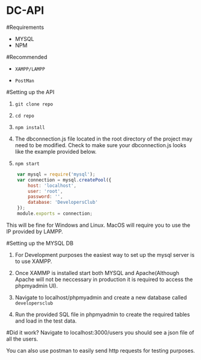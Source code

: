 # DC-API

#Requirements
- MYSQL
- NPM

#Recommended
-     XAMPP/LAMPP
-     PostMan

#Setting up the API
1.     git clone repo

2.     cd repo

3.     npm install

4. The dbconnection.js file located in the root directory of the project may need to be modified. Check to make sure your dbconnection.js looks like the example provided below.

5.     npm start

```javascript
	var mysql = require('mysql');  
    var connection = mysql.createPool({  
        host: 'localhost', 
        user: 'root',  
        password: '',  
        database: 'DevelopersClub'  
    });  
    module.exports = connection;  
```

This will be fine for Windows and Linux. MacOS will require you to use the IP provided by LAMPP.

#Setting up the MYSQL DB
1. For Development purposes the easiest way to set up the mysql server is to use XAMPP.

3. Once XAMMP is installed start both MYSQL and Apache(Although Apache will not be neccessary in production it is required to access the phpmyadmin UI).

5. Navigate to localhost/phpmyadmin and create a new database called `developersclub`

7. Run the provided SQL file in phpmyadmin to create the required tables and load in the test data.

#Did it work?
Navigate to localhost:3000/users you should see a json file of all the users.

You can also use postman to easily send http requests for testing purposes.